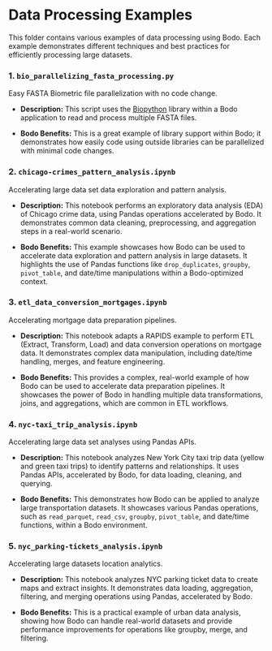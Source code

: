 # Data Processing Examples

This folder contains various examples of data processing using Bodo. Each example demonstrates different techniques and best practices for efficiently processing large datasets. 

### 1. `bio_parallelizing_fasta_processing.py` 
Easy FASTA  Biometric file parallelization with no code change.

- **Description:** This script uses the [Biopython](https://biopython.org) library within a Bodo application to read and process multiple FASTA files.

- **Bodo Benefits:** This is a great example of library support within Bodo; it demonstrates how easily code using outside libraries can be parallelized with minimal code changes.

### 2. `chicago-crimes_pattern_analysis.ipynb` 
Accelerating large data set data exploration and pattern analysis.

- **Description:** This notebook performs an exploratory data analysis (EDA) of Chicago crime data, using Pandas operations accelerated by Bodo. It demonstrates common data cleaning, preprocessing, and aggregation steps in a real-world scenario.

- **Bodo Benefits:** This example showcases how Bodo can be used to accelerate data exploration and pattern analysis in large datasets. It highlights the use of Pandas functions like `drop_duplicates`, `groupby`, `pivot_table`, and date/time manipulations within a Bodo-optimized context.

### 3. `etl_data_conversion_mortgages.ipynb` 
Accelerating mortgage data preparation pipelines.

- **Description:**  This notebook adapts a RAPIDS example to perform ETL (Extract, Transform, Load) and data conversion operations on mortgage data. It demonstrates complex data manipulation, including date/time handling, merges, and feature engineering.

- **Bodo Benefits:** This provides a complex, real-world example of how Bodo can be used to accelerate data preparation pipelines. It showcases the power of Bodo in handling multiple data transformations, joins, and aggregations, which are common in ETL workflows.

### 4. `nyc-taxi_trip_analysis.ipynb` 
Accelerating large data set analyses  using Pandas APIs.

- **Description:** This notebook analyzes New York City taxi trip data (yellow and green taxi trips) to identify patterns and relationships.  It uses Pandas APIs, accelerated by Bodo, for data loading, cleaning, and querying.

- **Bodo Benefits:** This demonstrates how Bodo can be applied to analyze large transportation datasets.  It showcases various Pandas operations, such as `read_parquet`, `read_csv`, `groupby`, `pivot_table`, and date/time functions, within a Bodo environment. 

### 5. `nyc_parking-tickets_analysis.ipynb` 
Accelerating  large datasets location analytics.

- **Description:** This notebook analyzes NYC parking ticket data to create maps and extract insights. It demonstrates data loading, aggregation, filtering, and merging operations using Pandas, accelerated by Bodo.

- **Bodo Benefits:** This is a practical example of urban data analysis, showing how Bodo can handle real-world datasets and provide performance improvements for operations like groupby, merge, and filtering.
